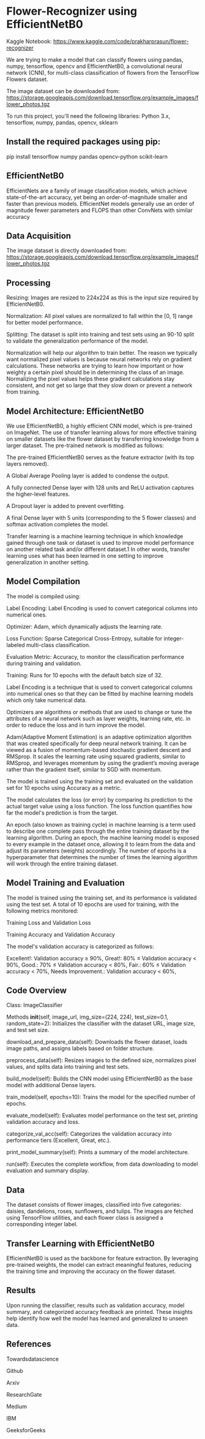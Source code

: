 # Flower-Recognizer using EfficientNetB0
Kaggle Notebook: https://www.kaggle.com/code/prakharprasun/flower-recognizer

We are trying to make a model that can classify flowers using pandas, numpy, tensorflow, opencv and EfficientNetB0, a convolutional neural network (CNN), for multi-class classification of flowers from the TensorFlow Flowers dataset.

The image dataset can be downloaded from:
https://storage.googleapis.com/download.tensorflow.org/example_images/flower_photos.tgz

To run this project, you'll need the following libraries:
Python 3.x, tensorflow, numpy, pandas, opencv, sklearn
## Install the required packages using pip:
pip install tensorflow numpy pandas opencv-python scikit-learn
## EfficientNetB0
EfficientNets are a family of image classification models, which achieve state-of-the-art accuracy, yet being an order-of-magnitude smaller and faster than previous models.
EfficientNet models generally use an order of magnitude fewer parameters and FLOPS than other ConvNets with similar accuracy
## Data Acquisition
The image dataset is directly downloaded from:
https://storage.googleapis.com/download.tensorflow.org/example_images/flower_photos.tgz
## Processing
Resizing: Images are resized to 224x224 as this is the input size required by EfficientNetB0.

Normalization: All pixel values are normalized to fall within the [0, 1] range for better model performance.

Splitting: The dataset is split into training and test sets using an 90-10 split to validate the generalization performance of the model.

Normalization will help our algorithm to train better. The reason we typically want normalized pixel values is because neural networks rely on gradient calculations. These networks are trying to learn how important or how weighty a certain pixel should be in determining the class of an image. Normalizing the pixel values helps these gradient calculations stay consistent, and not get so large that they slow down or prevent a network from training.

## Model Architecture: EfficientNetB0
We use EfficientNetB0, a highly efficient CNN model, which is pre-trained on ImageNet. The use of transfer learning allows for more effective training on smaller datasets like the flower dataset by transferring knowledge from a larger dataset. The pre-trained network is modified as follows:

The pre-trained EfficientNetB0 serves as the feature extractor (with its top layers removed).

A Global Average Pooling layer is added to condense the output.

A fully connected Dense layer with 128 units and ReLU activation captures the higher-level features.

A Dropout layer is added to prevent overfitting.

A final Dense layer with 5 units (corresponding to the 5 flower classes) and softmax activation completes the model.


Transfer learning is a machine learning technique in which knowledge gained through one task or dataset is used to improve model performance on another related task and/or different dataset.1 In other words, transfer learning uses what has been learned in one setting to improve generalization in another setting.
## Model Compilation
The model is compiled using:

Label Encoding: Label Encoding is used to convert categorical columns into numerical ones.

Optimizer: Adam, which dynamically adjusts the learning rate.

Loss Function: Sparse Categorical Cross-Entropy, suitable for integer-labeled multi-class classification.

Evaluation Metric: Accuracy, to monitor the classification performance during training and validation.

Training: Runs for 10 epochs with the default batch size of 32.


Label Encoding is a technique that is used to convert categorical columns into numerical ones so that they can be fitted by machine learning models which only take numerical data.

Optimizers are algorithms or methods that are used to change or tune the attributes of a neural network such as layer weights, learning rate, etc. in order to reduce the loss and in turn improve the model.

Adam(Adaptive Moment Estimation) is an adaptive optimization algorithm that was created specifically for deep neural network training. It can be viewed as a fusion of momentum-based stochastic gradient descent and RMSprop. It scales the learning rate using squared gradients, similar to RMSprop, and leverages momentum by using the gradient’s moving average rather than the gradient itself, similar to SGD with momentum. 

The model is trained using the training set and evaluated on the validation set for 10 epochs using Accuracy as a metric.

The model calculates the loss (or error) by comparing its prediction to the actual target value using a loss function. The loss function quantifies how far the model's prediction is from the target.

An epoch (also known as training cycle) in machine learning is a term used to describe one complete pass through the entire training dataset by the learning algorithm. During an epoch, the machine learning model is exposed to every example in the dataset once, allowing it to learn from the data and adjust its parameters (weights) accordingly. The number of epochs is a hyperparameter that determines the number of times the learning algorithm will work through the entire training dataset.
## Model Training and Evaluation
The model is trained using the training set, and its performance is validated using the test set. A total of 10 epochs are used for training, with the following metrics monitored:

Training Loss and Validation Loss

Training Accuracy and Validation Accuracy

The model's validation accuracy is categorized as follows:

Excellent!: Validation accuracy ≥ 90%,
Great!: 80% ≤ Validation accuracy < 90%,
Good.: 70% ≤ Validation accuracy < 80%,
Fair.: 60% ≤ Validation accuracy < 70%,
Needs Improvement.: Validation accuracy < 60%,
## Code Overview
Class: ImageClassifier

Methods
__init__(self, image_url, img_size=(224, 224), test_size=0.1, random_state=2): Initializes the classifier with the dataset URL, image size, and test set size.

download_and_prepare_data(self): Downloads the flower dataset, loads image paths, and assigns labels based on folder structure.

preprocess_data(self): Resizes images to the defined size, normalizes pixel values, and splits data into training and test sets.

build_model(self): Builds the CNN model using EfficientNetB0 as the base model with additional Dense layers.

train_model(self, epochs=10): Trains the model for the specified number of epochs.

evaluate_model(self): Evaluates model performance on the test set, printing validation accuracy and loss.

categorize_val_acc(self): Categorizes the validation accuracy into performance tiers (Excellent, Great, etc.).

print_model_summary(self): Prints a summary of the model architecture.

run(self): Executes the complete workflow, from data downloading to model evaluation and summary display.

## Data
The dataset consists of flower images, classified into five categories: daisies, dandelions, roses, sunflowers, and tulips. The images are fetched using TensorFlow utilities, and each flower class is assigned a corresponding integer label.
## Transfer Learning with EfficientNetB0
EfficientNetB0 is used as the backbone for feature extraction. By leveraging pre-trained weights, the model can extract meaningful features, reducing the training time and improving the accuracy on the flower dataset.
## Results
Upon running the classifier, results such as validation accuracy, model summary, and categorized accuracy feedback are printed. These insights help identify how well the model has learned and generalized to unseen data.
## References
Towardsdatascience

Github

Arxiv

ResearchGate

Medium

IBM

GeeksforGeeks
